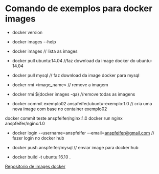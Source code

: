 # Comando de exemplos para docker images

- docker version

- docker images --help

- docker images 
    // lista as images
    
- docker pull ubuntu:14.04 
    //faz download da image docker do ubuntu-14.04
    
- docker pull mysql 
    // faz download da image docker para mysql
    
- docker rmi <image_name> 
    // remove a imagem
    
- docker rmi $(docker images -qa) 
    //remove todas as imagens

- docker commit exemplo02 anspfeifer/ubuntu-exemplo:1.0
    // cria uma nova image com base no container exemplo02

docker commit teste anspfeifer/nginx:1.0
docker run nginx anspfeifer/nginx:1.0
    
- docker login --username=anspfeifer --email=anspfeifer@gmail.com
    // fazer login no docker hub
    
- docker push anspfeifer/mysql
    // enviar image para docker hub
    
    
    
- docker build -t ubuntu:16.10 .
    
[Repositorio de images docker](https://hub.docker.com)

